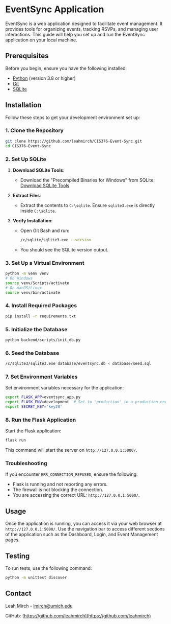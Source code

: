 # EventSync Application

EventSync is a web application designed to facilitate event management. It provides tools for organizing events, tracking RSVPs, and managing user interactions. This guide will help you set up and run the EventSync application on your local machine.

## Prerequisites

Before you begin, ensure you have the following installed:
- [Python](https://www.python.org/downloads/) (version 3.8 or higher)
- [Git](https://git-scm.com/downloads)
- [SQLite](https://www.sqlite.org/download.html)

## Installation

Follow these steps to get your development environment set up:

### 1. Clone the Repository
```bash
git clone https://github.com/leahmirch/CIS376-Event-Sync.git
cd CIS376-Event-Sync
```

### 2. Set Up SQLite
1. **Download SQLite Tools**:
   - Download the "Precompiled Binaries for Windows" from SQLite:
     [Download SQLite Tools](https://www.sqlite.org/2023/sqlite-tools-win-x64-3460000.zip)

2. **Extract Files**:
   - Extract the contents to `C:\sqlite`. Ensure `sqlite3.exe` is directly inside `C:\sqlite`.

3. **Verify Installation**:
   - Open Git Bash and run:
     ```bash
     /c/sqlite/sqlite3.exe --version
     ```
   - You should see the SQLite version output.

### 3. Set Up a Virtual Environment
```bash
python -m venv venv
# On Windows
source venv/Scripts/activate
# On macOS/Linux
source venv/bin/activate
```

### 4. Install Required Packages
```bash
pip install -r requirements.txt
```

### 5. Initialize the Database
```bash
python backend/scripts/init_db.py
```

### 6. Seed the Database
```bash
/c/sqlite3/sqlite3.exe database/eventsync.db < database/seed.sql
```

### 7. Set Environment Variables
Set environment variables necessary for the application:
```bash
export FLASK_APP=eventsync_app.py
export FLASK_ENV=development  # Set to 'production' in a production environment
export SECRET_KEY='key20'
```

### 8. Run the Flask Application
Start the Flask application:
```bash
flask run
```
This command will start the server on `http://127.0.0.1:5000/`.

### Troubleshooting
If you encounter `ERR_CONNECTION_REFUSED`, ensure the following:
- Flask is running and not reporting any errors.
- The firewall is not blocking the connection.
- You are accessing the correct URL: `http://127.0.0.1:5000/`.

## Usage

Once the application is running, you can access it via your web browser at `http://127.0.0.1:5000/`. Use the navigation bar to access different sections of the application such as the Dashboard, Login, and Event Management pages.

## Testing

To run tests, use the following command:
```bash
python -m unittest discover
```

## Contact

Leah Mirch - [lmirch@umich.edu](mailto:lmirch@umich.edu)

GitHub: [https://github.com/leahmirch](https://github.com/leahmirch)
```